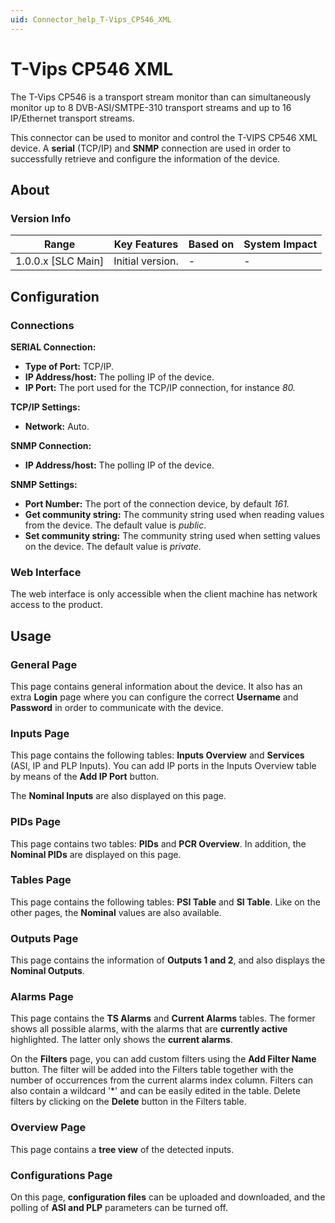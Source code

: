 ```yaml
---
uid: Connector_help_T-Vips_CP546_XML
---
```


# T-Vips CP546 XML

The T-Vips CP546 is a transport stream monitor than can simultaneously monitor up to 8 DVB-ASI/SMTPE-310 transport streams and up to 16 IP/Ethernet transport streams.

This connector can be used to monitor and control the T-VIPS CP546 XML device. A **serial** (TCP/IP) and **SNMP** connection are used in order to successfully retrieve and configure the information of the device.

## About

### Version Info

| Range                | Key Features     | Based on     | System Impact     |
|----------------------|------------------|--------------|-------------------|
| 1.0.0.x \[SLC Main\] | Initial version. | \-           | \-                |

## Configuration

### Connections

**SERIAL Connection:**

- **Type of Port:** TCP/IP.
- **IP Address/host:** The polling IP of the device.
- **IP Port:** The port used for the TCP/IP connection, for instance *80.*

**TCP/IP Settings:**

- **Network:** Auto.

**SNMP Connection:**

- **IP Address/host:** The polling IP of the device.

**SNMP Settings:**

- **Port Number:** The port of the connection device, by default *161.*
- **Get community string:** The community string used when reading values from the device. The default value is *public*.
- **Set community string:** The community string used when setting values on the device. The default value is *private*.

### Web Interface

The web interface is only accessible when the client machine has network access to the product.

## Usage

### General Page

This page contains general information about the device. It also has an extra **Login** page where you can configure the correct **Username** and **Password** in order to communicate with the device.

### Inputs Page

This page contains the following tables: **Inputs Overview** and **Services** (ASI, IP and PLP Inputs). You can add IP ports in the Inputs Overview table by means of the **Add IP Port** button.

The **Nominal Inputs** are also displayed on this page.

### PIDs Page

This page contains two tables: **PIDs** and **PCR Overview**. In addition, the **Nominal PIDs** are displayed on this page.

### Tables Page

This page contains the following tables: **PSI Table** and **SI Table**. Like on the other pages, the **Nominal** values are also available.

### Outputs Page

This page contains the information of **Outputs 1 and 2**, and also displays the **Nominal Outputs**.

### Alarms Page

This page contains the **TS Alarms** and **Current Alarms** tables. The former shows all possible alarms, with the alarms that are **currently active** highlighted. The latter only shows the **current alarms**.

On the **Filters** page, you can add custom filters using the **Add Filter Name** button. The filter will be added into the Filters table together with the number of occurrences from the current alarms index column. Filters can also contain a wildcard '\*' and can be easily edited in the table. Delete filters by clicking on the **Delete** button in the Filters table.

### Overview Page

This page contains a **tree view** of the detected inputs.

### Configurations Page

On this page, **configuration files** can be uploaded and downloaded, and the polling of **ASI and PLP** parameters can be turned off.
